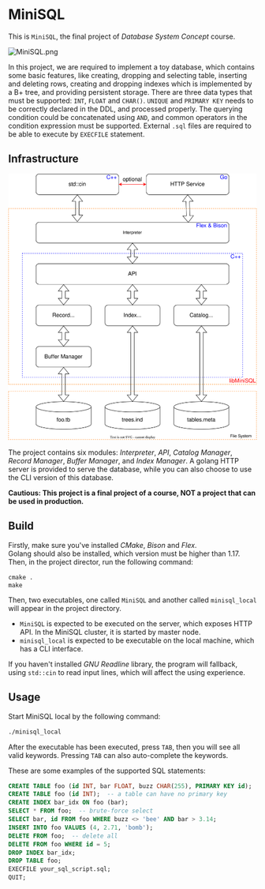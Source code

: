 # MiniSQL

This is `MiniSQL`, the final project of *Database System Concept* course.

![MiniSQL.png](https://i.loli.net/2021/07/11/quRsbFZpzL5r7gY.png)  

In this project, we are required to implement a toy database, which contains some basic features, 
like creating, dropping and selecting table, inserting and deleting rows, 
creating and dropping indexes which is implemented by a B+ tree, and providing persistent storage. 
There are three data types that must be supported: 
`INT`, `FLOAT` and `CHAR()`. `UNIQUE` and `PRIMARY KEY` needs to be correctly declared in the DDL, and processed properly. 
The querying condition could be concatenated using `AND`, and common operators in the condition expression must be supported. 
External `.sql` files are required to be able to execute by `EXECFILE` statement.  

## Infrastructure

![MiniSQL.png](https://raw.githubusercontent.com/RalXYZ/repo-pictures/47c8cad9a82fa1a3ce59af6799a0c03ddffd4954/MiniSQL/minisql.svg)  

The project contains six modules: *Interpreter*, *API*, *Catalog Manager*, *Record Manager*, *Buffer Manager*, and *Index Manager*.
A golang HTTP server is provided to serve the database, while you can also choose to use the CLI version of this database.

**Cautious: This project is a final project of a course, NOT a project that can be used in production.**

## Build

Firstly, make sure you've installed *CMake*, *Bison* and *Flex*.  
Golang should also be installed, which version must be higher than 1.17.
Then, in the project director, run the following command:  

```shell
cmake .
make
```

Then, two executables, one called `MiniSQL` and another called `minisql_local` will appear in the project directory.  
- `MiniSQL` is expected to be executed on the server, which exposes HTTP API. In the MiniSQL cluster, it is started by master node.  
- `minisql_local` is expected to be executable on the local machine, which has a CLI interface.

If you haven't installed *GNU Readline* library, the program will fallback, using `std::cin` to read input lines, 
which will affect the using experience.  

## Usage

Start MiniSQL local by the following command:  
```sh
./minisql_local
```

After the executable has been executed, press `TAB`, then you will see all valid keywords. 
Pressing `TAB` can also auto-complete the keywords.  

These are some examples of the supported SQL statements:  
```sql
CREATE TABLE foo (id INT, bar FLOAT, buzz CHAR(255), PRIMARY KEY id);  -- valid length of CHAR is between 1 and 255
CREATE TABLE foo (id INT);  -- a table can have no primary key
CREATE INDEX bar_idx ON foo (bar);
SELECT * FROM foo;  -- brute-force select
SELECT bar, id FROM foo WHERE buzz <> 'bee' AND bar > 3.14;
INSERT INTO foo VALUES (4, 2.71, 'bomb');
DELETE FROM foo;  -- delete all
DELETE FROM foo WHERE id = 5;
DROP INDEX bar_idx;
DROP TABLE foo;
EXECFILE your_sql_script.sql;
QUIT;
```
